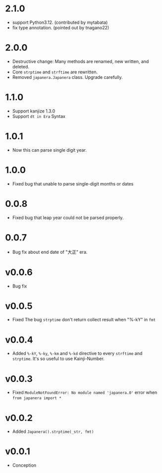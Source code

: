 # 2.1.0
- support Python3.12. (contributed by mytabata)
- fix type annotation. (pointed out by tnagano22)

# 2.0.0
- Destructive change: Many methods are renamed, new written, and deleted.
- Core `strptime` and `strftime` are rewritten.
- Removed `japanera.Japanera` class. Upgrade carefully.

# 1.1.0
- Support kanjize 1.3.0
- Support `dt in Era` Syntax

# 1.0.1
- Now this can parse single digit year.

# 1.0.0
- Fixed bug that unable to parse single-digit months or dates

# 0.0.8
- Fixed bug that leap year could not be parsed properly.

# 0.0.7
- Bug fix about end date of "大正" era.

# v0.0.6
- Bug fix

# v0.0.5
- Fixed The bug `strptime` don't return collect result when "%-kY" in `fmt`

# v0.0.4
- Added `%-kY`, `%-ky`, `%-km` and `%-kd` directive to every `strftime` and `strptime`. It's so useful to use Kainji-Number.

# v0.0.3
- Fixed `ModuleNotFoundError: No module named 'japanera.0'` error when `from japanera import *`

# v0.0.2
- Added `Japanera().strptime(_str, fmt)`

# v0.0.1
- Conception
